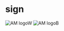 # sign
![AM logoW](https://user-images.githubusercontent.com/105946669/171156836-79b2e0bf-7af1-44ca-a895-d9ceaff8f4ab.png)
![AM logoB](https://user-images.githubusercontent.com/105946669/171157024-7cdacd03-f99c-4575-8b86-d936bf69d039.png)

